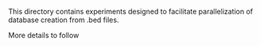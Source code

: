 This directory contains experiments designed to facilitate parallelization of database creation from .bed files.

More details to follow